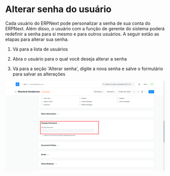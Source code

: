 # Alterar senha do usuário


Cada usuário do ERPNext pode personalizar a senha de sua conta do ERPNext. Além disso, o usuário com a função de gerente do sistema poderá redefinir a senha para si mesmo e para outros usuários. A seguir estão as etapas para alterar sua senha.


1) Vá para a lista de usuários


2) Abra o usuário para o qual você deseja alterar a senha


3) Vá para a seção 'Alterar senha', digite a nova senha e salve o formulário para salvar as alterações


![](/files/5itelik.png)

